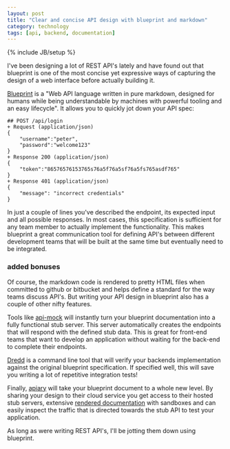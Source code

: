 ```yaml
---
layout: post
title: "Clear and concise API design with blueprint and markdown"
category: technology
tags: [api, backend, documentation]
---
```

{% include JB/setup %}

I've been designing a lot of REST API's lately and have found out that blueprint is one of the most concise yet expressive ways of capturing the design of a web interface before actually building it.

[Blueprint](https://apiblueprint.org/) is a "Web API language written in pure markdown, designed for humans while being understandable by machines with powerful tooling and an easy lifecycle". It allows you to quickly jot down your API spec:

    ## POST /api/login
    + Request (application/json)
    {
        "username":"peter",
        "password":"welcome123"
    }
    + Response 200 (application/json)
    {
        "token":"86576576153765s76a5f76a5sf76a5fs765asdf765"
    }
    + Response 401 (application/json)
    {
        "message": "incorrect credentials"
    }

In just a couple of lines you've described the endpoint, its expected input and all possible responses. In most cases, this specification is sufficient for any team member to actually implement the functionality. This makes blueprint a great communication tool for defining API's between different development teams that will be built at the same time but eventually need to be integrated.

### added bonuses

Of course, the markdown code is rendered to pretty HTML files when committed to github or bitbucket and helps define a standard for the way teams discuss API's. But writing your API design in blueprint also has a couple of other nifty features. 

Tools like [api-mock](https://github.com/localmed/api-mock) will instantly turn your blueprint documentation into a fully functional stub server. This server automatically creates the endpoints that will respond with the defined stub data. This is great for front-end teams that want to develop an application without waiting for the back-end to complete their endpoints.

[Dredd](https://github.com/apiaryio/dredd) is a command line tool that will verify your backends implementation against the original blueprint specification. If specified well, this will save you writing a lot of repetitive integration tests!

Finally, [apiary](http://www.apiary.com) will take your blueprint document to a whole new level. By sharing your design to their cloud service you get access to their hosted stub servers, extensive [rendered documentation](http://docs.gooddata.apiary.io/) with sandboxes and can easily inspect the traffic that is directed towards the stub API to test your application.

As long as were writing REST API's, I'll be jotting them down using blueprint. 